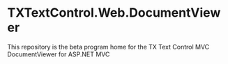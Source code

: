 # TXTextControl.Web.DocumentViewer
This repository is the beta program home for the TX Text Control MVC DocumentViewer for ASP.NET MVC
